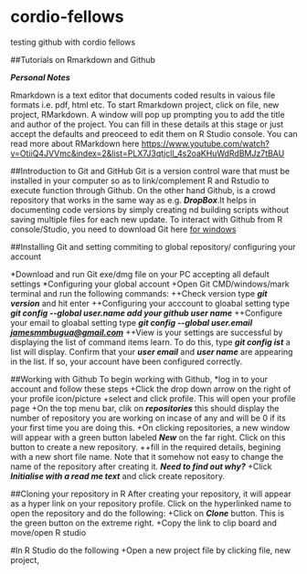 # cordio-fellows
testing github with cordio fellows

##Tutorials on Rmarkdown and Github

***Personal Notes***

Rmarkdown is a text editor that documents coded results in vaious file formats i.e. pdf, html etc.
To start Rmarkdown project, click on file, new project, RMarkdown. A window will pop up prompting you to add the title and author of the project. You can fill in these details at this stage or just accept the defaults and preoceed to edit them on R Studio console.
You can read more about RMarkdown here <https://www.youtube.com/watch?v=OtiiQ4JVVmc&index=2&list=PLX7J3qtjcll_4s2oaKHuWdRdBMJz7tBAU>

##Introduction to Git and GitHub
Git is a version control ware that must be installed in your computer so as to link/complement R and Rstudio to execute function through Github. On the other hand Github, is a crowd repository that works in the same way as e.g. ***DropBox***.It helps in documenting code versions by simply creating nd building scripts without saving multiple files for each new update.
To interact with Github from R console/Studio, you need to download Git here <a href="https://git-scm.com/download/win">for windows</a>

##Installing Git and setting commiting to global repository/ configuring your account

*Download and run Git exe/dmg file on your PC accepting all default settings
*Configuring your global account
+Open Git CMD/windows/mark terminal and run the following commands:
++Check version type ***git version*** and hit enter
++Configuring your acccount to gloabal setting  type ***git config --global user.name add your github user name***
++Configure your email to gloabal setting type ***git config --global user.email jamesmmbugua@gmail.com***
++View is your settings are successful by displaying the list of command items learn. To do this, type ***git config ist*** a list will display. Confirm that your
***user email*** 
and ***user name*** are appearing in the list. If so, your account have been configured correctly.

##Working with Github
To begin working with Github,
*log in to your account and follow these steps
+Click the drop down arrow on the right of your profile icon/picture
+select and click profile. This will open your profile page
+On the top menu bar, clik on ***repositories*** this should display the number of repository you are working on incase of any and will be 0 if its your first time you are doing this.
+On clicking repositories, a new window will appear with a green button labeled ***New*** on the far right. Click on this button to create a new repository.
++fill in the required details, begining with a new short file name. Note that it somehow not easy to change the name of the repository after creating it. ***Need to find out why?***
+Click ***Initialise with a read me text*** and click create repository.

##Cloning your repository in R
After creating your repository, it will appear as a hyper link on your repository profile. Click on the hyperlinked name to open the repository and do the following:
+Click on ***Clone*** button. This is the green button on the extreme right.
+Copy the link to clip board and move/open R studio

#In R Studio do the following
+Open a new project file by clicking file, new project,

